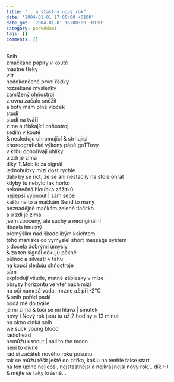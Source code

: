 ```yaml
---
title: ".. a šťastný nový rok"
date: '2004-01-01 17:00:00 +0100'
date_gmt: '2004-01-01 16:00:00 +0100'
category: podvědomí
tags: []
comments: []
---
```


<p>Sníh<br>zmačkané papíry v koutě<br>mastné fleky<br>vítr<br>nedokončené první řádky<br>rozsekané myšlenky<br>zamlžený ohňostroj<br>zrovna začalo sněžit<br>a boty mám plné vloček <br>studí<br>studí na tváři<br>zima a třískající ohňostroj<br>sedím v koutě<br>&amp; nesleduju ohromující & strhující<br>choreografické výkony páně goTTovy<br>v krbu dohořívají uhlíky<br>u zdi je zima<br>díky T.Mobile za signál<br>jednohubky mizí dost rychle<br>dalo by se říct, že se ani nestačily na stole ohřát<br>kdyby tu nebylo tak horko<br>nekonečná hloubka zážitků<br>nejlepší vypnout | sám sebe<br>kašlu na to a mačkám Send to many <br>beznadějně mačkám zelené tlačítko<br>a u zdi je zima<br>jsem zpocený, ale suchý a neoriginální<br>docela hnusný<br>přemýšlím nad škodolibým ksichtem<br>toho maniaka co vymyslel short message system<br>s docela dobrými úmysly<br>&amp; za ten signál děkuju pěkně<br>půlnoc a silvestr v tahu<br>na kopci sleduju ohňostroje<br>sám<br>explodují všude, matné záblesky v mlze<br>obrysy horizontu ve vteřinách mizí<br>na oči namrzá voda, mrzne až při -2°C<br>&amp; sníh pořád padá<br>bodá mě do tváře<br>je mi zima &amp; točí se mi hlava | smutek <br>nový i Nový rok jsou tu už 2 hodiny a 13 minut<br>na okno cinká sníh<br>we suck young blood<br>radiohead <br>nemůžu usnout | sail to the moon<br>není to divné<br>rád si začátek nového roku posunu<br>tak se můžu těšit ještě do zítřka, kašlu na tenhle false start<br>na ten uplne nejlepsi, nejstastnejsi a nejkrasnejsi novy rok... dík :-)<br>&amp; mějte se taky krásně...</p>
